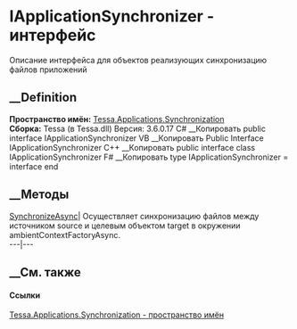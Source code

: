 # IApplicationSynchronizer - интерфейс
Описание интерфейса для объектов реализующих синхронизацию файлов приложений
## __Definition
 **Пространство имён:**
[Tessa.Applications.Synchronization](N_Tessa_Applications_Synchronization.htm)  
 **Сборка:** Tessa (в Tessa.dll) Версия: 3.6.0.17
C# __Копировать
     public interface IApplicationSynchronizer
VB __Копировать
     Public Interface IApplicationSynchronizer
C++ __Копировать
     public interface class IApplicationSynchronizer
F# __Копировать
     type IApplicationSynchronizer = interface end
##  __Методы
[SynchronizeAsync](M_Tessa_Applications_Synchronization_IApplicationSynchronizer_SynchronizeAsync.htm)|
Осуществляет синхронизацию файлов между источником source и целевым объектом
target в окружении ambientContextFactoryAsync.  
---|---  
## __См. также
#### Ссылки
[Tessa.Applications.Synchronization - пространство
имён](N_Tessa_Applications_Synchronization.htm)
